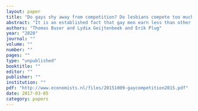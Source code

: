 ```yaml
---
layout: paper
title: "Do gays shy away from competition? Do lesbians compete too much?"
abstract: "It is an established fact that gay men earn less than other men and lesbian women earn more than other women. In this paper we study whether differences in competitive preferences, which have emerged as a likely determinant of labour market differences between men and women, can provide a plausible explanation. We conduct an experiment on a Dutch online survey panel to measure the competitiveness of gay, lesbian and straight panel members. For differences in competitiveness to partially explain sexual orientation differences in earnings, gay men would need to be less competitive than other men and lesbian women more competitive than other women. Our findings confirm this competitiveness hypothesis for men, but not for women. Gay men compete less than other men, while lesbian women compete as much as other women. Linking our experimental measure to survey data, we show that competitiveness is a significant predictor of earnings. Differences in competitiveness can account for a significant portion of the gay earnings penalty, but cannot explain the lesbian premium. "
authors: "Thomas Buser and Lydia Geijtenbeek and Erik Plug"
year: "2020"
journal: ""
volume: ""
number: ""
pages: ""
type: "unpublished"
booktitle: ""
editor: ""
publisher: ""
institution: ""
pdf: "http://www.economists.nl/files/20151009-gaycompetition2015.pdf"
date: 2017-03-05
category: papers
---
```


